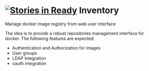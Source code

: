 [![Stories in Ready](https://badge.waffle.io/aexo/inventory.png?label=ready&title=Ready)](https://waffle.io/aexo/inventory)
Inventory
=========

Manage docker image registry from web user interface

The idea is to provide a robust repositories management interface for docker. The following features are expected:

- Authentication and Authorization for images
- User groups
- LDAP Integration
- oauth integration
